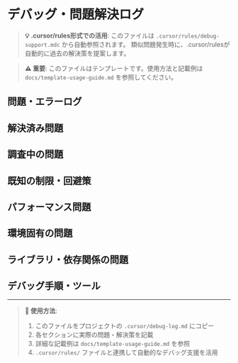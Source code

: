 # デバッグ・問題解決ログ

> **💡 .cursor/rules形式での活用**: このファイルは `.cursor/rules/debug-support.mdc` から自動参照されます。
> 類似問題発生時に、.cursor/rulesが自動的に過去の解決策を提案します。

> **⚠️ 重要**: このファイルはテンプレートです。使用方法と記載例は `docs/template-usage-guide.md` を参照してください。

## 問題・エラーログ

## 解決済み問題

## 調査中の問題

## 既知の制限・回避策

## パフォーマンス問題

## 環境固有の問題

## ライブラリ・依存関係の問題

## デバッグ手順・ツール

---

> **📝 使用方法**: 
> 1. このファイルをプロジェクトの `.cursor/debug-log.md` にコピー
> 2. 各セクションに実際の問題・解決策を記載
> 3. 詳細な記載例は `docs/template-usage-guide.md` を参照
> 4. `.cursor/rules/` ファイルと連携して自動的なデバッグ支援を活用 
